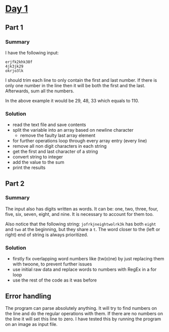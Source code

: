 # [Day 1](https://adventofcode.com/2023/day/1)

## Part 1

### Summary

I have the following input:

```
erjfk2khk38f
4jk3jk29
okrjo3lk
```

I should trim each line to only contain the first and last number. If there is only one number in the line then it will be both the first and the last. Afterwards, sum all the numbers.

In the above example it would be 29, 48, 33 which equals to 110.

### Solution

- read the text file and save contents
- split the variable into an array based on newline character
  - remove the faulty last array element
- for further operations loop through every array entry (every line)
- remove all non digit characters in each string
- get the first and last character of a string
- convert string to integer
- add the value to the sum
- print the results

## Part 2

### Summary

The input also has digits written as words. It can be: one, two, three, four, five, six, seven, eight, and nine. It is necessary to account for them too.

Also notice that the following string: `jofrkjneightwolrk3k` has both `eight` and `two` at the beginning, but they share a `t`. The word closer to the (left or right) end of string is always prioritized.

### Solution

- firstly fix overlapping word numbers like (tw(o)ne) by just replacing them with twoone, to prevent further issues
- use initial raw data and replace words to numbers with RegEx in a for loop
- use the rest of the code as it was before

## Error handling

The program can parse absolutely anything. It will try to find numbers on the line and do the regular operations with them. If there are no numbers on the line it will set this line to zero. I have tested this by running the program on an image as input file.
